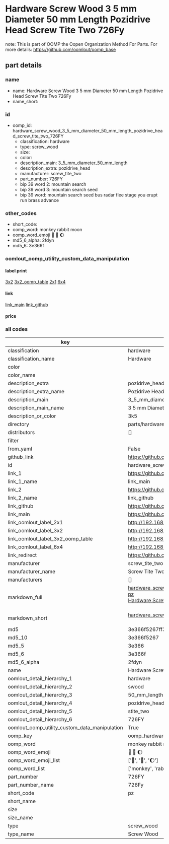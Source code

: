 # Hardware Screw Wood 3 5 mm Diameter 50 mm Length Pozidrive Head Screw Tite Two 726Fy  

note: This is part of OOMP the Oopen Organization Method For Parts. For more details: https://github.com/oomlout/oomp_base

##  part details
  







### name
* name: Hardware Screw Wood 3 5 mm Diameter 50 mm Length Pozidrive Head Screw Tite Two 726Fy
* name_short: 
### id
* oomp_id: hardware_screw_wood_3_5_mm_diameter_50_mm_length_pozidrive_head_screw_tite_two_726FY
  * classification: hardware
  * type: screw_wood
  * size: 
  * color: 
  * description_main: 3_5_mm_diameter_50_mm_length
  * description_extra: pozidrive_head
  * manufacturer: screw_tite_two
  * part_number: 726FY
  * bip 39 word 2: mountain search
  * bip 39 word 3: mountain search seed
  * bip 39 word: mountain search seed bus radar flee stage you erupt run brass advance

### other_codes
* short_code: 
* oomp_word: monkey rabbit moon
* oomp_word_emoji :monkey: :rabbit: :moon:
* md5_6_alpha: 2fdyn
* md5_6: 3e366f






### oomlout_oomp_utility_custom_data_manipulation
#### label print
[3x2](http://192.168.1.245:1112/?label=oomp%202fdyn)
[3x2_oomp_table](http://192.168.1.108:1112/?label=oomp%202fdyn)
[2x1](http://192.168.1.242:1112/?label=oomp%202fdyn)
[6x4](http://192.168.1.55:1112/?label=oomp%202fdyn)    

#### link

[link_main](https://github.com/oomlout/oomlout_oomp_version_1_messy/tree/main/parts/hardware_screw_wood_3_5_mm_diameter_50_mm_length_pozidrive_head_screw_tite_two_726FY) [link_github](https://github.com/oomlout/oomlout_oomp_version_1_messy/tree/main/parts/hardware_screw_wood_3_5_mm_diameter_50_mm_length_pozidrive_head_screw_tite_two_726FY)                             

#### price







### all codes 
| key | value |  
| --- | --- |  
| classification | hardware |  
| classification_name | Hardware |  
| color |  |  
| color_name |  |  
| description_extra | pozidrive_head |  
| description_extra_name | Pozidrive Head |  
| description_main | 3_5_mm_diameter_50_mm_length |  
| description_main_name | 3 5 mm Diameter 50 mm Length |  
| description_or_color | 3k5 |  
| directory | parts/hardware_screw_wood_3_5_mm_diameter_50_mm_length_pozidrive_head_screw_tite_two_726FY |  
| distributors | [] |  
| filter |  |  
| from_yaml | False |  
| github_link | https://github.com/oomlout/oomlout_oomp_part_src/tree/main/parts/hardware_screw_wood_3_5_mm_diameter_50_mm_length_pozidrive_head_screw_tite_two_726FY |  
| id | hardware_screw_wood_3_5_mm_diameter_50_mm_length_pozidrive_head_screw_tite_two_726FY |  
| link_1 | https://github.com/oomlout/oomlout_oomp_version_1_messy/tree/main/parts/hardware_screw_wood_3_5_mm_diameter_50_mm_length_pozidrive_head_screw_tite_two_726FY |  
| link_1_name | link_main |  
| link_2 | https://github.com/oomlout/oomlout_oomp_version_1_messy/tree/main/parts/hardware_screw_wood_3_5_mm_diameter_50_mm_length_pozidrive_head_screw_tite_two_726FY |  
| link_2_name | link_github |  
| link_github | https://github.com/oomlout/oomlout_oomp_version_1_messy/tree/main/parts/hardware_screw_wood_3_5_mm_diameter_50_mm_length_pozidrive_head_screw_tite_two_726FY |  
| link_main | https://github.com/oomlout/oomlout_oomp_version_1_messy/tree/main/parts/hardware_screw_wood_3_5_mm_diameter_50_mm_length_pozidrive_head_screw_tite_two_726FY |  
| link_oomlout_label_2x1 | http://192.168.1.242:1112/?label=oomp%202fdyn |  
| link_oomlout_label_3x2 | http://192.168.1.245:1112/?label=oomp%202fdyn |  
| link_oomlout_label_3x2_oomp_table | http://192.168.1.108:1112/?label=oomp%202fdyn |  
| link_oomlout_label_6x4 | http://192.168.1.55:1112/?label=oomp%202fdyn |  
| link_redirect | https://github.com/oomlout/oomlout_oomp_version_1_messy/tree/main/parts/hardware_screw_wood_3_5_mm_diameter_50_mm_length_pozidrive_head_screw_tite_two_726FY |  
| manufacturer | screw_tite_two |  
| manufacturer_name | Screw Tite Two |  
| manufacturers | [] |  
| markdown_full | [hardware_screw_wood_3_5_mm_diameter_50_mm_length_pozidrive_head_screw_tite_two_726FY](none)<br>[pz](none)<br>[Hardware Screw Wood 3 5 Mm Diameter 50 Mm Length Pozidrive Head Screw Tite Two 726Fy](none)<br><br> |  
| markdown_short | [hardware_screw_wood_3_5_mm_diameter_50_mm_length_pozidrive_head_screw_tite_two_726FY](none)<br><br> |  
| md5 | 3e366f5267ff3a85635851ef85f08484 |  
| md5_10 | 3e366f5267 |  
| md5_5 | 3e366 |  
| md5_6 | 3e366f |  
| md5_6_alpha | 2fdyn |  
| name | Hardware Screw Wood 3 5 mm Diameter 50 mm Length Pozidrive Head Screw Tite Two 726Fy |  
| oomlout_detail_hierarchy_1 | hardware |  
| oomlout_detail_hierarchy_2 | swood |  
| oomlout_detail_hierarchy_3 | 50_mm_length |  
| oomlout_detail_hierarchy_4 | pozidrive_head |  
| oomlout_detail_hierarchy_5 | stite_two |  
| oomlout_detail_hierarchy_6 | 726FY |  
| oomlout_oomp_utility_custom_data_manipulation | True |  
| oomp_key | oomp_hardware_screw_wood_3_5_mm_diameter_50_mm_length_pozidrive_head_screw_tite_two_726FY |  
| oomp_word | monkey rabbit moon |  
| oomp_word_emoji | :monkey: :rabbit: :moon: |  
| oomp_word_emoji_list | [':monkey:', ':rabbit:', ':moon:'] |  
| oomp_word_list | ['monkey', 'rabbit', 'moon'] |  
| part_number | 726FY |  
| part_number_name | 726Fy |  
| short_code | pz |  
| short_name |  |  
| size |  |  
| size_name |  |  
| type | screw_wood |  
| type_name | Screw Wood |  
